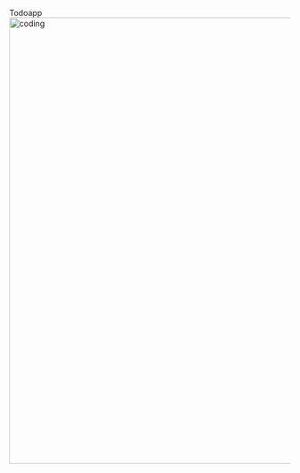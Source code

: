  T o d o a p p 
 
<img align="light" alt="coding" width="800" src="https://github.com/Pham-Phuoc-Nghia/todo_app2/issues/1#issue-2085331413"/>

